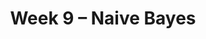 ---
    title: Week 9 – Naive Bayes
    weekNumber: 9
    days:
      - date: 2023-5-29
        events:
          "Memorial Day Holiday":
      - date: 2023-5-31
        events:
          "**LEC 24**{: .label .label-lecture } More Naive Bayes":
          "**DISC**{: .label .label-disc } Midterm 2 Prep: [Mock Exam](resources/exams/mockmidterm.2pdf), [Solutions](resources/exams/mockmidterm2sol.pdf), and [Rubric](resources/exams/mockmidterm2rubric.pdf)":
      - date: 2023-6-1
        events:
          "**HW 7**{: .label .label-hw } [Homework 7](resources/homework/hw7/homework7.pdf) [🍃](https://www.overleaf.com/read/zkppqvmmtbtb)":
      - date: 2023-6-2
        events:
          "**LEC 25**{: .label .label-lecture } (coming soon)":
---